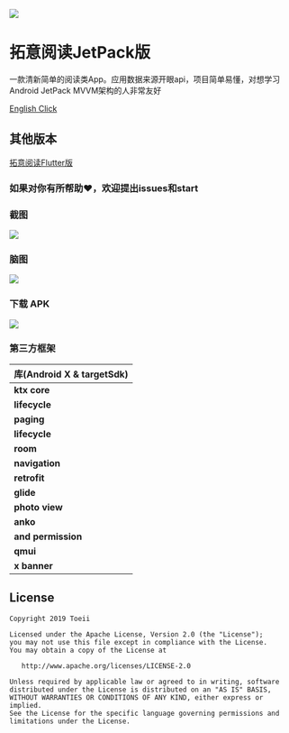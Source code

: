 ![](https://github.com/toeii/JetPackExampleApp_ExtensionRead/blob/master/images/icon_jetpack.png)
# 拓意阅读JetPack版

一款清新简单的阅读类App。应用数据来源开眼api，项目简单易懂，对想学习Android JetPack MVVM架构的人非常友好

[English Click](https://github.com/toeii/JetPackExampleApp_ExtensionRead/blob/master/README.md)

## 其他版本

[拓意阅读Flutter版](https://github.com/toeii/FlutterExampleApp_ExtensionRead)

### 如果对你有所帮助:heart:，欢迎提出issues和start

### 截图
<img src="https://github.com/toeii/JetPackExampleApp_ExtensionRead/tree/master/images/icon_screenshots.jpg" />

### 脑图
<img src="https://github.com/toeii/JetPackExampleApp_ExtensionRead/tree/master/images/jetpack_extension_read_egg.jpg" />

### 下载 APK
<img src="https://github.com/toeii/JetPackExampleApp_ExtensionRead/tree/master/images/apk_download_code.png" />

### 第三方框架

| 库(Android X & targetSdk)  |
| -------------------------- |
| **ktx core**               |
| **lifecycle**              |
| **paging**                 |
| **lifecycle**              |
| **room**                   |
| **navigation**             |
| **retrofit**               |
| **glide**                  |
| **photo view**             |
| **anko**                   |
| **and permission**         |
| **qmui**                   |
| **x banner**               |

## License

    Copyright 2019 Toeii

    Licensed under the Apache License, Version 2.0 (the "License");
    you may not use this file except in compliance with the License.
    You may obtain a copy of the License at

       http://www.apache.org/licenses/LICENSE-2.0

    Unless required by applicable law or agreed to in writing, software
    distributed under the License is distributed on an "AS IS" BASIS,
    WITHOUT WARRANTIES OR CONDITIONS OF ANY KIND, either express or implied.
    See the License for the specific language governing permissions and
    limitations under the License.


